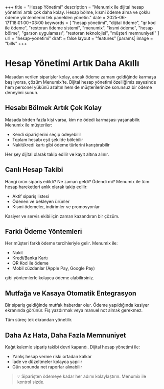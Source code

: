 +++
title = "Hesap Yönetimi"
description = "Menumix ile dijital hesap yönetimi artık çok daha kolay. Hesap bölme, kısmi ödeme alma ve çoklu ödeme yöntemlerini tek panelden yönetin."
date = 2025-06-17T18:01:00+03:00
keywords = [
  "hesap yönetimi",
  "dijital ödeme",
  "qr kod ile ödeme",
  "restoran ödeme sistemi",
  "menumix",
  "kısmi ödeme",
  "hesap bölme",
  "garson uygulaması",
  "restoran teknolojisi",
  "müşteri memnuniyeti"
]
url = "hesap-yonetimi"
draft = false
layout = "features"
[params]
  image = "bills"
+++

# Hesap Yönetimi Artık Daha Akıllı

Masadan verilen siparişler kolay, ancak ödeme zamanı geldiğinde karmaşa başlıyorsa, çözüm Menumix'te. Dijital hesap yönetimi özelliğimiz sayesinde hem personel yükünü azaltın hem de müşterilerinize sorunsuz bir ödeme deneyimi sunun.

## Hesabı Bölmek Artık Çok Kolay

Masada birden fazla kişi varsa, kim ne ödedi karmaşası yaşanabilir. Menumix ile müşteriler:
- Kendi siparişlerini seçip ödeyebilir
- Toplam hesabı eşit şekilde bölebilir
- Nakit/kredi kartı gibi ödeme türlerini karıştırabilir

Her şey dijital olarak takip edilir ve kayıt altına alınır.

## Canlı Hesap Takibi

Hangi ürün sipariş edildi? Ne zaman geldi? Ödendi mi?
Menumix ile tüm hesap hareketleri anlık olarak takip edilir:
- Aktif sipariş listesi
- Ödenen ve bekleyen ürünler
- Kısmi ödemeler, indirimler ve promosyonlar

Kasiyer ve servis ekibi için zaman kazandıran bir çözüm.

## Farklı Ödeme Yöntemleri

Her müşteri farklı ödeme tercihleriyle gelir. Menumix ile:
- Nakit
- Kredi/Banka Kartı
- QR Kod ile ödeme
- Mobil cüzdanlar (Apple Pay, Google Pay)

gibi yöntemlerle kolayca ödeme alabilirsiniz.

## Mutfağa ve Kasaya Otomatik Entegrasyon

Bir sipariş geldiğinde mutfak haberdar olur. Ödeme yapıldığında kasiyer ekranında görünür. Fiş yazdırmak veya manuel not almak gerekmez.

Tüm süreç tek ekrandan yönetilir.

## Daha Az Hata, Daha Fazla Memnuniyet

Kağıt kalemle sipariş takibi devri kapandı. Dijital hesap yönetimi ile:
- Yanlış hesap verme riski ortadan kalkar
- İade ve düzeltmeler kolayca yapılır
- Gün sonunda net raporlar alınabilir

> 💡 Siparişten ödemeye kadar her adımı kolaylaştırın. Menumix ile kontrol sizde.